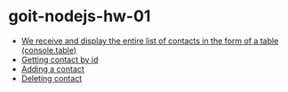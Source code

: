 # goit-nodejs-hw-01

- [We receive and display the entire list of contacts in the form of a table (console.table)](https://ibb.co/tP7xPH1 'First screen')
- [Getting contact by id](https://ibb.co/t85rPcV 'Second screen')
- [Adding a contact](https://ibb.co/P1fXmS5 'third screen')
- [Deleting contact](https://ibb.co/0hx9cDK 'fourth screen')
